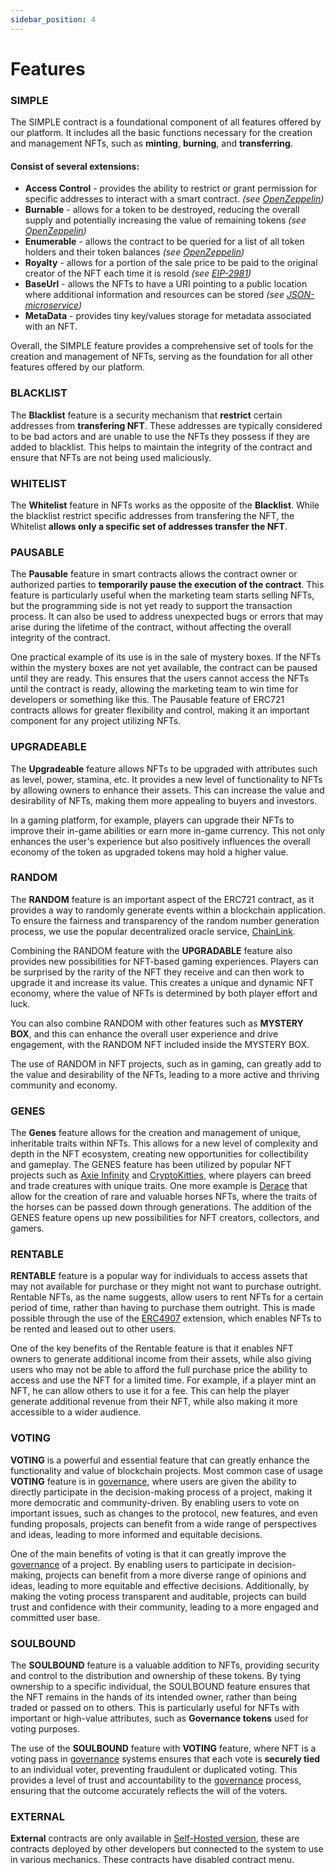 ```yaml
---
sidebar_position: 4
---
```


# Features

### SIMPLE

The SIMPLE contract is a foundational component of all features offered by our platform. It includes all the basic functions necessary for the creation and management NFTs, such as **minting**, **burning**, and **transferring**.

#### Consist of several extensions:
- **Access Control** - provides the ability to restrict or grant permission for specific addresses to interact with a smart contract. _(see [OpenZeppelin](https://docs.openzeppelin.com/contracts/4.x/access-control))_
- **Burnable** -  allows for a token to be destroyed, reducing the overall supply and potentially increasing the value of remaining tokens _(see [OpenZeppelin](https://docs.openzeppelin.com/contracts/4.x/api/token/erc721#ERC721Burnable))_
- **Enumerable** - allows the contract to be queried for a list of all token holders and their token balances _(see [OpenZeppelin](https://docs.openzeppelin.com/contracts/4.x/api/token/erc721#ERC721Enumerable))_
- **Royalty** - allows for a portion of the sale price to be paid to the original creator of the NFT each time it is resold _(see [EIP-2981](https://eips.ethereum.org/EIPS/eip-2981))_
- **BaseUrl** - allows the NFTs to have a URI pointing to a public location where additional information and resources can be stored _(see [JSON-microservice](/api/category/json-microservice/))_
- **MetaData** - provides tiny key/values storage for metadata associated with an NFT. 

Overall, the SIMPLE feature provides a comprehensive set of tools for the creation and management of NFTs, serving as the foundation for all other features offered by our platform.


### BLACKLIST

The **Blacklist** feature is a security mechanism that **restrict** certain addresses from **transfering NFT**. These addresses are typically considered to be bad actors and are unable to use the NFTs they possess if they are added to blacklist. This helps to maintain the integrity of the contract and ensure that NFTs are not being used maliciously.


### WHITELIST

The **Whitelist** feature in NFTs works as the opposite of the **Blacklist**. While the blacklist restrict specific addresses from transfering the NFT, the Whitelist **allows only a specific set of addresses transfer the NFT**.


### PAUSABLE

The **Pausable** feature in smart contracts allows the contract owner or authorized parties to **temporarily pause the execution of the contract**. This feature is particularly useful when the marketing team starts selling NFTs, but the programming side is not yet ready to support the transaction process. It can also be used to address unexpected bugs or errors that may arise during the lifetime of the contract, without affecting the overall integrity of the contract.

One practical example of its use is in the sale of mystery boxes. If the NFTs within the mystery boxes are not yet available, the contract can be paused until they are ready. This ensures that the users cannot access the NFTs until the contract is ready, allowing the marketing team to win time for developers or something like this. The Pausable feature of ERC721 contracts allows for greater flexibility and control, making it an important component for any project utilizing NFTs.


### UPGRADEABLE

The **Upgradeable** feature allows NFTs to be upgraded with attributes such as level, power, stamina, etc. It provides a new level of functionality to NFTs by allowing owners to enhance their assets. This can increase the value and desirability of NFTs, making them more appealing to buyers and investors.

In a gaming platform, for example, players can upgrade their NFTs to improve their in-game abilities or earn more in-game currency. This not only enhances the user's experience but also positively influences the overall economy of the token as upgraded tokens may hold a higher value.


### RANDOM

The **RANDOM** feature is an important aspect of the ERC721 contract, as it provides a way to randomly generate events within a blockchain application. To ensure the fairness and transparency of the random number generation process, we use the popular decentralized oracle service, [ChainLink](/admin/integrations/chain-link/).

Combining the RANDOM feature with the **UPGRADABLE** feature also provides new possibilities for NFT-based gaming experiences. Players can be surprised by the rarity of the NFT they receive and can then work to upgrade it and increase its value. This creates a unique and dynamic NFT economy, where the value of NFTs is determined by both player effort and luck.

You can also combine RANDOM with other features such as **MYSTERY BOX**, and this can enhance the overall user experience and drive engagement, with the RANDOM NFT included inside the MYSTERY BOX.

The use of RANDOM in NFT projects, such as in gaming, can greatly add to the value and desirability of the NFTs, leading to a more active and thriving community and economy.


### GENES

The **Genes** feature allows for the creation and management of unique, inheritable traits within NFTs. This allows for a new level of complexity and depth in the NFT ecosystem, creating new opportunities for collectibility and gameplay. The GENES feature has been utilized by popular NFT projects such as [Axie Infinity](https://axieinfinity.com/) and [CryptoKitties](https://www.cryptokitties.co/), where players can breed and trade creatures with unique traits. One more example is [Derace](https://derace.com/) that allow for the creation of rare and valuable horses NFTs, where the traits of the horses can be passed down through generations. The addition of the GENES feature opens up new possibilities for NFT creators, collectors, and gamers.


### RENTABLE

**RENTABLE** feature is a popular way for individuals to access assets that may not available for purchase or they might not want to purchase outright. Rentable NFTs, as the name suggests, allow users to rent NFTs for a certain period of time, rather than having to purchase them outright. This is made possible through the use of the [ERC4907](https://eips.ethereum.org/EIPS/eip-4907) extension, which enables NFTs to be rented and leased out to other users.

One of the key benefits of the Rentable feature is that it enables NFT owners to generate additional income from their assets, while also giving users who may not be able to afford the full purchase price the ability to access and use the NFT for a limited time. For example, if a player mint an NFT, he can allow others to use it for a fee. This can help the player generate additional revenue from their NFT, while also making it more accessible to a wider audience.


### VOTING

**VOTING** is a powerful and essential feature that can greatly enhance the functionality and value of blockchain projects. Most common case of usage **VOTING** feature is in 
[governance](/admin/mechanics-complex/governance/), where users are given the ability to directly participate in the decision-making process of a project, making it more democratic and community-driven. By enabling users to vote on important issues, such as changes to the protocol, new features, and even funding proposals, projects can benefit from a wide range of perspectives and ideas, leading to more informed and equitable decisions.

One of the main benefits of voting is that it can greatly improve the [governance](/admin/mechanics-complex/governance/) of a project. By enabling users to participate in decision-making, projects can benefit from a more diverse range of opinions and ideas, leading to more equitable and effective decisions. Additionally, by making the voting process transparent and auditable, projects can build trust and confidence with their community, leading to a more engaged and committed user base.


### SOULBOUND

The **SOULBOUND** feature is a valuable addition to NFTs, providing security and control to the distribution and ownership of these tokens. By tying ownership to a specific individual, the SOULBOUND feature ensures that the NFT remains in the hands of its intended owner, rather than being traded or passed on to others. This is particularly useful for NFTs with important or high-value attributes, such as **Governance tokens** used for voting purposes.

The use of the **SOULBOUND** feature with **VOTING** feature, where NFT is a voting pass in [governance](/admin/mechanics-complex/governance/) systems ensures that each vote is **securely tied** to an individual voter, preventing fraudulent or duplicated voting. This provides a level of trust and accountability to the [governance](/admin/mechanics-complex/governance/) process, ensuring that the outcome accurately reflects the will of the voters.


### EXTERNAL

**External** contracts are only available in [Self-Hosted version](https://gemunion.io/pricing), these are contracts deployed by other developers but connected to the system to use in various mechanics. These contracts have disabled contract menu.

